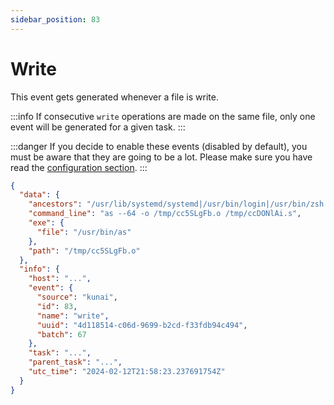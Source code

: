 ```yaml
---
sidebar_position: 83
---
```


# Write

This event gets generated whenever a file is write.

:::info
If consecutive `write` operations are made on the same file, only one event will be generated for a given task.
:::

:::danger
If you decide to enable these events (disabled by default), you must be aware that they are going to be a lot. Please make sure you have read the [configuration section](../configuration.md).
:::

```json
{
  "data": {
    "ancestors": "/usr/lib/systemd/systemd|/usr/bin/login|/usr/bin/zsh|/usr/bin/bash|/usr/bin/xinit|/usr/bin/i3|/usr/bin/bash|/usr/bin/urxvt|/usr/bin/zsh|/usr/bin/bash|/usr/bin/gcc",
    "command_line": "as --64 -o /tmp/cc5SLgFb.o /tmp/ccDONlAi.s",
    "exe": {
      "file": "/usr/bin/as"
    },
    "path": "/tmp/cc5SLgFb.o"
  },
  "info": {
    "host": "...",
    "event": {
      "source": "kunai",
      "id": 83,
      "name": "write",
      "uuid": "4d118514-c06d-9699-b2cd-f33fdb94c494",
      "batch": 67
    },
    "task": "...",
    "parent_task": "...",
    "utc_time": "2024-02-12T21:58:23.237691754Z"
  }
}
```
